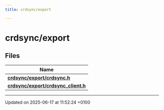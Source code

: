 ```yaml
---
title: crdsync/export

---
```


# crdsync/export



## Files

| Name           |
| -------------- |
| **[crdsync/export/crdsync.h](crdsync_8h.md#file-crdsync.h)**  |
| **[crdsync/export/crdsync_client.h](crdsync__client_8h.md#file-crdsync-client.h)**  |






-------------------------------

Updated on 2025-06-17 at 11:52:24 +0100
